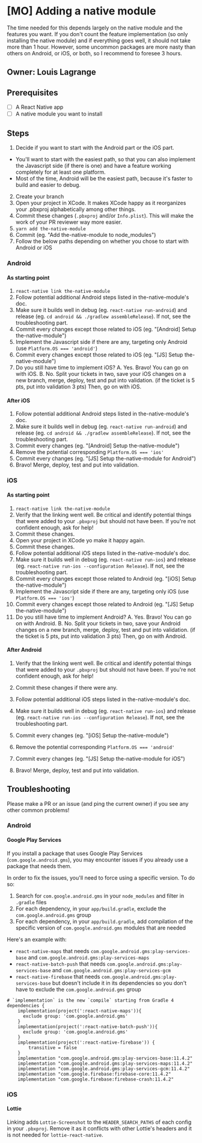 # [MO] Adding a native module
The time needed for this depends largely on the native module and the features you want.
If you don't count the feature implementation (so only installing the native module) and if everything goes well, it should not take more than 1 hour.
However, some uncommon packages are more nasty than others on Android, or iOS, or both, so I recommend to foresee 3 hours.

## Owner: Louis Lagrange

## Prerequisites

- [ ] A React Native app
- [ ] A native module you want to install

## Steps
1. Decide if you want to start with the Android part or the iOS part.
  * You'll want to start with the easiest path, so that you can also implement the Javascript side (if there is one) and have a feature working completely for at least one platform.
  * Most of the time, Android will be the easiest path, because it's faster to build and easier to debug.
2. Create your branch
3. Open your project in XCode. It makes XCode happy as it reorganizes your .pbxproj alphabetically among other things.
4. Commit these changes (`.pbxproj` and/or `Info.plist`). This will make the work of your PR reviewer way more easier.
5. `yarn add the-native-module`
6. Commit (eg. "Add the-native-module to node_modules")
7. Follow the below paths depending on whether you chose to start with Android or iOS

### Android
#### As starting point
1. `react-native link the-native-module`
2. Follow potential additional Android steps listed in the-native-module's doc.
3. Make sure it builds well in debug (eg. `react-native run-android`) and release (eg. `cd android && ./gradlew assembleRelease`). If not, see the troubleshooting part.
4. Commit every changes except those related to iOS (eg. "[Android] Setup the-native-module")
5. Implement the Javascript side if there are any, targeting only Android (use `Platform.OS === 'android'`)
6. Commit every changes except those related to iOS (eg. "[JS] Setup the-native-module")
7. Do you still have time to implement iOS? 
    A. Yes. Bravo! You can go on with iOS.
    B. No. Split your tickets in two, save your iOS changes on a new branch, merge, deploy, test and put into validation. (if the ticket is 5 pts, put into validation 3 pts) Then, go on with iOS.

#### After iOS
1. Follow potential additional Android steps listed in the-native-module's doc.
2. Make sure it builds well in debug (eg. `react-native run-android`) and release (eg. `cd android && ./gradlew assembleRelease`). If not, see the troubleshooting part.
3. Commit every changes (eg. "[Android] Setup the-native-module")
4. Remove the potential corresponding `Platform.OS === 'ios'`
5. Commit every changes (eg. "[JS] Setup the-native-module for Android")
6. Bravo! Merge, deploy, test and put into validation.

### iOS
#### As starting point
1. `react-native link the-native-module`
2. Verify that the linking went well. Be critical and identify potential things that were added to your `.pbxproj` but should not have been. If you're not confident enough, ask for help!
3. Commit these changes.
4. Open your project in XCode yo make it happy again.
5. Commit these changes.
6. Follow potential additional iOS steps listed in the-native-module's doc.
7. Make sure it builds well in debug (eg. `react-native run-ios`) and release (eg. `react-native run-ios --configuration Release`). If not, see the troubleshooting part.
8. Commit every changes except those related to Android (eg. "[iOS] Setup the-native-module")
9. Implement the Javascript side if there are any, targeting only iOS (use `Platform.OS === 'ios'`)
10. Commit every changes except those related to Android (eg. "[JS] Setup the-native-module")
11. Do you still have time to implement Android? 
    A. Yes. Bravo! You can go on with Android.
    B. No. Split your tickets in two, save your Android changes on a new branch, merge, deploy, test and put into validation. (if the ticket is 5 pts, put into validation 3 pts) Then, go on with Android.

#### After Android
1. Verify that the linking went well. Be critical and identify potential things that were added to your `.pbxproj` but should not have been. If you're not confident enough, ask for help!
2. Commit these changes if there were any.

1. Follow potential additional iOS steps listed in the-native-module's doc.
2. Make sure it builds well in debug (eg. `react-native run-ios`) and release (eg. `react-native run-ios --configuration Release`). If not, see the troubleshooting part.
3. Commit every changes (eg. "[iOS] Setup the-native-module")
4. Remove the potential corresponding `Platform.OS === 'android'`
5. Commit every changes (eg. "[JS] Setup the-native-module for iOS")
6. Bravo! Merge, deploy, test and put into validation.

## Troubleshooting
Please make a PR or an issue (and ping the current owner) if you see any other common problems!

### Android
#### Google Play Services
If you install a package that uses Google Play Services (`com.google.android.gms`), you may encounter issues if you already use a package that needs them.

In order to fix the issues, you'll need to force using a specific version. To do so:
1. Search for `com.google.android.gms` in your `node_modules` and filter in `.gradle` files
2. For each dependency, in your `app/build.gradle`, exclude the `com.google.android.gms` group
3. For each dependency, in your `app/build.gradle`, add compilation of the specific version of `com.google.android.gms` modules that are needed

Here's an example with:
* `react-native-maps` that needs `com.google.android.gms:play-services-base` and `com.google.android.gms:play-services-maps`
* `react-native-batch-push` that needs `com.google.android.gms:play-services-base` and `com.google.android.gms:play-services-gcm`
* `react-native-firebase` that needs `com.google.android.gms:play-services-base` but doesn't include it in its dependencies so you don't have to exclude the `com.google.android.gms` group

```
# `implementation` is the new `compile` starting from Gradle 4
dependencies {
    implementation(project(':react-native-maps')){
      exclude group: 'com.google.android.gms'
    }
    implementation(project(':react-native-batch-push')){
      exclude group: 'com.google.android.gms'
    }
    implementation(project(':react-native-firebase')) {
        transitive = false
    }
    implementation "com.google.android.gms:play-services-base:11.4.2"
    implementation "com.google.android.gms:play-services-maps:11.4.2"
    implementation "com.google.android.gms:play-services-gcm:11.4.2"
    implementation "com.google.firebase:firebase-core:11.4.2"
    implementation "com.google.firebase:firebase-crash:11.4.2"
```

### iOS
#### Lottie
Linking adds `Lottie-Screenshot` to the `HEADER_SEARCH_PATHS` of each config in your `.pbxproj`.
Remove it as it conflicts with other Lottie's headers and it is not needed for `lottie-react-native`.
